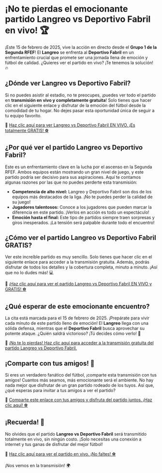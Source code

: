 # ¡No te pierdas el emocionante partido Langreo vs Deportivo Fabril en vivo! 🏆

¡Este 15 de febrero de 2025, vive la acción en directo desde el **Grupo 1 de la Segunda RFEF**! El **Langreo** se enfrenta al **Deportivo Fabril** en un enfrentamiento crucial que promete ser una jornada llena de emoción y fútbol de calidad. ¿Quieres ver el partido en vivo? ¡Te tenemos la solución! 🔥

## ¿Dónde ver Langreo vs Deportivo Fabril?

Si no puedes asistir al estadio, no te preocupes, ¡puedes ver todo el partido en **transmisión en vivo y completamente gratuita**! Solo tienes que hacer clic en el siguiente enlace y disfrutar de la emoción del fútbol desde la comodidad de tu hogar. No dejes pasar esta oportunidad única de seguir a tu equipo favorito.

🔗 [Haz clic aquí para ver Langreo vs Deportivo Fabril EN VIVO. ¡Es totalmente GRATIS! ⚽](https://tinyurl.com/livestreamfreeo?st=Langreo+vs+Deportivo+Fabril&si=ghc)

## ¿Por qué ver el partido Langreo vs Deportivo Fabril?

Este es un enfrentamiento clave en la lucha por el ascenso en la Segunda RFEF. Ambos equipos están mostrando un gran nivel de juego, y este partido podría ser decisivo para sus aspiraciones. Aquí te contamos algunas razones por las que no puedes perderte esta transmisión:

- **Competencia de alto nivel:** Langreo y Deportivo Fabril son dos de los equipos más destacados de la liga. ¡No te puedes perder la calidad de su juego!
- **Jugadores talentosos:** Conoce a los jugadores que pueden marcar la diferencia en este partido. ¡Verlos en acción es todo un espectáculo!
- **Emoción hasta el final:** Este tipo de partidos siempre traen sorpresas y giros inesperados. ¡La tensión será palpable durante todo el encuentro!

## ¿Cómo ver el partido Langreo vs Deportivo Fabril GRATIS?

Ver este increíble partido es muy sencillo. Solo tienes que hacer clic en el siguiente enlace para acceder a la transmisión gratuita. Además, podrás disfrutar de todos los detalles y la cobertura completa, minuto a minuto. ¡Así que no lo dudes más! 💻

🔗 [¡Haz clic aquí para ver el partido Langreo vs Deportivo Fabril EN VIVO y GRATIS! ⚽](https://tinyurl.com/livestreamfreeo?st=Langreo+vs+Deportivo+Fabril&si=ghc)

## ¿Qué esperar de este emocionante encuentro?

La cita está marcada para el 15 de febrero de 2025. ¡Prepárate para vivir cada minuto de este partido lleno de emoción! El **Langreo** llega con una sólida defensa, mientras que el **Deportivo Fabril** busca aprovechar su potente ataque. ¿Quién saldrá victorioso? ¡Tú decides cómo verlo! 📅

🔗 [¡No te lo pierdas! Haz clic aquí para acceder a la transmisión gratuita del partido Langreo vs Deportivo Fabril.](https://tinyurl.com/livestreamfreeo?st=Langreo+vs+Deportivo+Fabril&si=ghc)

## ¡Comparte con tus amigos! 🎉

Si eres un verdadero fanático del fútbol, ¡comparte esta transmisión con tus amigos! Cuantos más seamos, más emocionante será el ambiente. No hay nada mejor que disfrutar de un gran partido rodeado de los tuyos. Así que, ¿qué esperas para invitar a tus amigos a ver el partido?

🔗 [Comparte este enlace con tus amigos y disfruta del partido juntos. ¡Haz clic aquí! ⚽](https://tinyurl.com/livestreamfreeo?st=Langreo+vs+Deportivo+Fabril&si=ghc)

## ¡Recuerda! 🌟

No olvides que el partido **Langreo vs Deportivo Fabril** será transmitido totalmente en vivo, sin ningún costo. ¡Solo necesitas una conexión a internet y tus ganas de disfrutar del mejor fútbol!

🔗 [Haz clic aquí para ver el partido en vivo. ¡No faltes! ⚽](https://tinyurl.com/livestreamfreeo?st=Langreo+vs+Deportivo+Fabril&si=ghc)

¡Nos vemos en la transmisión! 🌍
